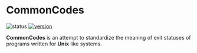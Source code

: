 # CommonCodes #

![status][status-img]
[![version][version-img]][version-link]

**CommonCodes** is an attempt to standardize the meaning of exit statuses of
programs written for **Unix** like systems.

<!-- Shields -->

[status-img]: https://img.shields.io/badge/dynamic/json.svg?label=status&url=http%3A%2F%2Fspeziil.ddns.net%2Frepos%2Fcommoncodes.json&query=%24.status&colorB=brightgreen
[version-img]: https://img.shields.io/badge/dynamic/json.svg?label=version&url=http%3A%2F%2Fspeziil.ddns.net%2Frepos%2Fcommoncodes.json&query=%24.version&colorB=blue

[version-link]: https://speziil.github.io/commoncodes/v/latest.html
